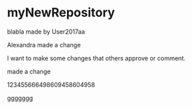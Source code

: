 # myNewRepository
blabla
made by User2017aa

Alexandra made a change



I want to make some changes that others approve or comment.

made a change

123455666498609458604958

ggggggg
